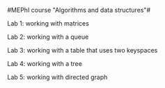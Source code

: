 #MEPhI course "Algorithms and data structures"#

Lab 1:
working with matrices

Lab 2:
working with a queue

Lab 3:
working with a table that uses two keyspaces

Lab 4:
working with a tree

Lab 5:
working with directed graph
